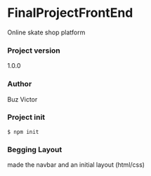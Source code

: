 # FinalProjectFrontEnd
Online skate shop platform

### Project version
1.0.0

### Author
Buz Victor

### Project init
`$ npm init`

### Begging Layout
made the navbar and an initial layout (html/css)
